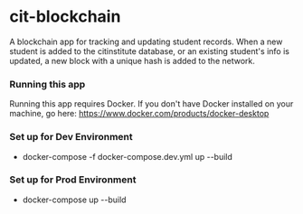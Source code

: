 # cit-blockchain
A blockchain app for tracking and updating student records. 
When a new student is added to the citinstitute database,
or an existing student's info is updated, a new block with a
unique hash is added to the network.

### Running this app
Running this app requires Docker. If you don't have Docker
installed on your machine, go here: https://www.docker.com/products/docker-desktop

### Set up for Dev Environment
- docker-compose -f docker-compose.dev.yml up --build

### Set up for Prod Environment
- docker-compose up --build
